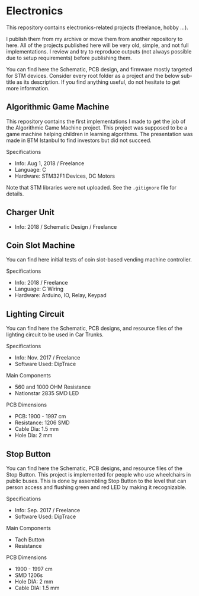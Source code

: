# Electronics

This repository contains electronics-related projects (freelance, hobby ...).

I publish them from my archive or move them from another repository to here.
All of the projects published here will be very old, simple, and not full implementations.
I review and try to reproduce outputs (not always possible due to setup requirements) before publishing them.

You can find here the Schematic, PCB design, and firmware mostly targeted for STM devices.
Consider every root folder as a project and the below sub-title as its description.
If you find anything useful, do not hesitate to get more information.

## Algorithmic Game Machine

This repository contains the first implementations I made to get the job of the Algorithmic Game Machine project.
This project was supposed to be a game machine helping children in learning algorithms.
The presentation was made in BTM Istanbul to find investors but did not succeed.

Specifications

- Info: Aug 1, 2018 / Freelance
- Language: C
- Hardware: STM32F1 Devices, DC Motors

Note that STM libraries were not uploaded. See the `.gitignore` file for details.

## Charger Unit

- Info: 2018 / Schematic Design / Freelance

## Coin Slot Machine

You can find here initial tests of coin slot-based vending machine controller.

Specifications

- Info: 2018 / Freelance
- Language: C Wiring
- Hardware: Arduino, IO, Relay, Keypad

## Lighting Circuit

You can find here the Schematic, PCB designs, and resource files of the lighting circuit to be used in Car Trunks.

Specifications

- Info: Nov. 2017 / Freelance
- Software Used: DipTrace

Main Components

- 560 and 1000 OHM Resistance
- Nationstar 2835 SMD LED

PCB Dimensions

- PCB: 1900 - 1997 cm
- Resistance: 1206 SMD
- Cable Dia: 1.5 mm
- Hole Dia: 2 mm

## Stop Button

You can find here the Schematic, PCB designs, and resource files of the Stop Button.
This project is implemented for people who use wheelchairs in public buses.
This is done by assembling Stop Button to the level that can person access and flushing green and red LED by making it
recognizable.

Specifications

- Info: Sep. 2017 / Freelance
- Software Used: DipTrace

Main Components

- Tach Button
- Resistance

PCB Dimensions

- 1900 - 1997 cm
- SMD 1206s
- Hole DIA: 2 mm
- Cable DIA: 1.5 mm
